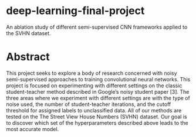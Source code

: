 # deep-learning-final-project
An ablation study of different semi-supervised CNN frameworks applied to the SVHN dataset.


# Abstract

This project seeks to explore a body of research concerned with noisy semi-supervised approaches to training convolutional neural networks. This project is focused on experimenting with different settings on the classic student-teacher method described in Google’s noisy student paper [3]. The three areas where we experiment with different settings are with the type of noise used, the number of student-teacher iterations, and the cutoff threshold for assigned labels to unclassified data. All of our methods are tested on the The Street View House Numbers (SVHN) dataset. Our goal is to discover which set of the hyperparameters described above leads to the most accurate model. 
